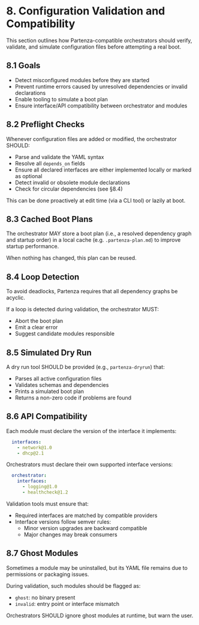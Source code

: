 # 8. Configuration Validation and Compatibility

This section outlines how Partenza-compatible orchestrators should verify, validate, and simulate configuration files before attempting a real boot.

## 8.1 Goals

- Detect misconfigured modules before they are started
- Prevent runtime errors caused by unresolved dependencies or invalid declarations
- Enable tooling to simulate a boot plan
- Ensure interface/API compatibility between orchestrator and modules

## 8.2 Preflight Checks

Whenever configuration files are added or modified, the orchestrator SHOULD:

- Parse and validate the YAML syntax
- Resolve all `depends_on` fields
- Ensure all declared interfaces are either implemented locally or marked as optional
- Detect invalid or obsolete module declarations
- Check for circular dependencies (see §8.4)

This can be done proactively at edit time (via a CLI tool) or lazily at boot.

## 8.3 Cached Boot Plans

The orchestrator MAY store a boot plan (i.e., a resolved dependency graph and startup order) in a local cache (e.g. `.partenza-plan.md`) to improve startup performance.

When nothing has changed, this plan can be reused.

## 8.4 Loop Detection

To avoid deadlocks, Partenza requires that all dependency graphs be acyclic.

If a loop is detected during validation, the orchestrator MUST:

- Abort the boot plan
- Emit a clear error
- Suggest candidate modules responsible

## 8.5 Simulated Dry Run

A dry run tool SHOULD be provided (e.g., `partenza-dryrun`) that:

- Parses all active configuration files
- Validates schemas and dependencies
- Prints a simulated boot plan
- Returns a non-zero code if problems are found

## 8.6 API Compatibility

Each module must declare the version of the interface it implements:

```yaml
  interfaces:
    - network@1.0
    - dhcp@2.1
```

Orchestrators must declare their own supported interface versions:

```yaml
  orchestrator:
    interfaces:
      - logging@1.0
      - healthcheck@1.2
```

Validation tools must ensure that:

- Required interfaces are matched by compatible providers
- Interface versions follow semver rules:
  - Minor version upgrades are backward compatible
  - Major changes may break consumers

## 8.7 Ghost Modules

Sometimes a module may be uninstalled, but its YAML file remains due to permissions or packaging issues.

During validation, such modules should be flagged as:

- `ghost`: no binary present
- `invalid`: entry point or interface mismatch

Orchestrators SHOULD ignore ghost modules at runtime, but warn the user.
